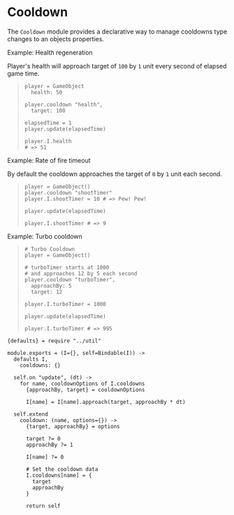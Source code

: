 Cooldown
========

The `Cooldown` module provides a declarative way to manage cooldowns type changes
to an objects properties.

Example: Health regeneration

Player's health will approach target of `100` by `1` unit every second of elapsed
game time.
    
>     player = GameObject
>       health: 50
>
>     player.cooldown "health",
>       target: 100
>
>     elapsedTime = 1
>     player.update(elapsedTime)
>
>     player.I.health
>     # => 51

Example: Rate of fire timeout

By default the cooldown approaches the target of `0` by `1` unit each second.

>     player = GameObject()
>     player.cooldown "shootTimer"
>     player.I.shootTimer = 10 # => Pew! Pew!
>
>     player.update(elapsedTime)
>
>     player.I.shootTimer # => 9

Example: Turbo cooldown

>     # Turbo Cooldown
>     player = GameObject()
>
>     # turboTimer starts at 1000
>     # and approaches 12 by 5 each second
>     player.cooldown "turboTimer",
>       approachBy: 5
>       target: 12
>
>     player.I.turboTimer = 1000
>
>     player.update(elapsedTime)
>
>     player.I.turboTimer # => 995

    {defaults} = require "../util"

    module.exports = (I={}, self=Bindable(I)) ->
      defaults I,
        cooldowns: {}

      self.on "update", (dt) ->
        for name, cooldownOptions of I.cooldowns
          {approachBy, target} = cooldownOptions
    
          I[name] = I[name].approach(target, approachBy * dt)

      self.extend
        cooldown: (name, options={}) ->
          {target, approachBy} = options

          target ?= 0
          approachBy ?= 1

          I[name] ?= 0
      
          # Set the cooldown data
          I.cooldowns[name] = {
            target
            approachBy
          }

          return self
